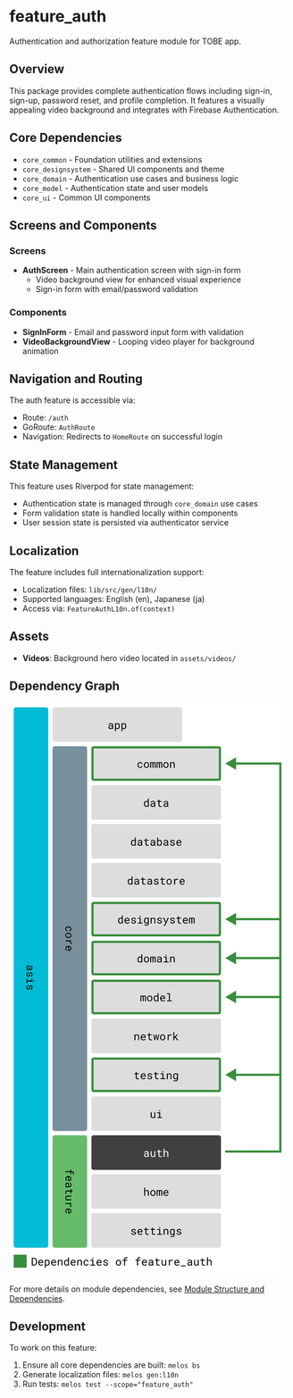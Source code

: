 # feature_auth

Authentication and authorization feature module for TOBE app.

## Overview

This package provides complete authentication flows including sign-in, sign-up, password reset, and profile completion. It features a visually appealing video background and integrates with Firebase Authentication.

## Core Dependencies

- `core_common` - Foundation utilities and extensions
- `core_designsystem` - Shared UI components and theme
- `core_domain` - Authentication use cases and business logic
- `core_model` - Authentication state and user models
- `core_ui` - Common UI components

## Screens and Components

### Screens
- **AuthScreen** - Main authentication screen with sign-in form
  - Video background view for enhanced visual experience
  - Sign-in form with email/password validation

### Components
- **SignInForm** - Email and password input form with validation
- **VideoBackgroundView** - Looping video player for background animation

## Navigation and Routing

The auth feature is accessible via:
- Route: `/auth`
- GoRoute: `AuthRoute`
- Navigation: Redirects to `HomeRoute` on successful login

## State Management

This feature uses Riverpod for state management:
- Authentication state is managed through `core_domain` use cases
- Form validation state is handled locally within components
- User session state is persisted via authenticator service

## Localization

The feature includes full internationalization support:
- Localization files: `lib/src/gen/l10n/`
- Supported languages: English (en), Japanese (ja)
- Access via: `FeatureAuthL10n.of(context)`

## Assets

- **Videos**: Background hero video located in `assets/videos/`

## Dependency Graph

![Dependency graph](../../docs/images/graphs/dep_graph_feature_auth.svg)

For more details on module dependencies, see [Module Structure and Dependencies](../../docs/modules.md).

## Development

To work on this feature:
1. Ensure all core dependencies are built: `melos bs`
2. Generate localization files: `melos gen:l10n`
3. Run tests: `melos test --scope="feature_auth"`
